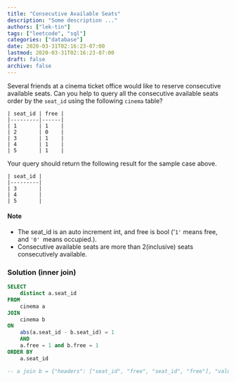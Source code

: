 ```yaml
---
title: "Consecutive Available Seats"
description: "Some description ..."
authors: ["lek-tin"]
tags: ["leetcode", "sql"]
categories: ["database"]
date: 2020-03-31T02:16:23-07:00
lastmod: 2020-03-31T02:16:23-07:00
draft: false
archive: false
---
```

Several friends at a cinema ticket office would like to reserve consecutive available seats.
Can you help to query all the consecutive available seats order by the `seat_id` using the following `cinema` table?

```
| seat_id | free |
|---------|------|
| 1       | 1    |
| 2       | 0    |
| 3       | 1    |
| 4       | 1    |
| 5       | 1    |
```

Your query should return the following result for the sample case above.

```
| seat_id |
|---------|
| 3       |
| 4       |
| 5       |
```

#### Note
- The seat_id is an auto increment int, and free is bool ('`1'` means free, and `'0' `means occupied.).
- Consecutive available seats are more than 2(inclusive) seats consecutively available.

### Solution (inner join)

```sql
SELECT
    distinct a.seat_id
FROM
    cinema a
JOIN
    cinema b
ON
    abs(a.seat_id - b.seat_id) = 1
    AND
    a.free = 1 and b.free = 1
ORDER BY
    a.seat_id

-- a join b = {"headers": ["seat_id", "free", "seat_id", "free"], "values": [[3, 1, 4, 1], [4, 1, 3, 1], [4, 1, 5, 1], [5, 1, 4, 1]]}
```
